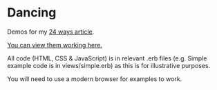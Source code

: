 Dancing
=======

Demos for my [24 ways article](http://24ways.org/).

[You can view them working here.](http://dancing.rumyra.com)

All code (HTML, CSS & JavaScript) is in relevant .erb files (e.g. Simple example code is in views/simple.erb) as this is for illustrative purposes.

You will need to use a modern browser for examples to work.
